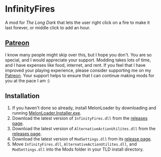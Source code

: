 ﻿# InfinityFires

A mod for *The Long Dark* that lets the user right click on a fire to make it last forever, or middle click to add an hour.

## [Patreon](https://www.patreon.com/ds5678)

I know many people might skip over this, but I hope you don't. You are so special, and I would appreciate your support. Modding takes lots of time, and I have expenses like food, internet, and rent. If you feel that I have improved your playing experience, please consider supporting me on my [Patreon](https://www.patreon.com/ds5678). Your support helps to ensure that I can continue making mods for you at the pace I am :)

## Installation

1. If you haven't done so already, install MelonLoader by downloading and running [MelonLoader.Installer.exe](https://github.com/HerpDerpinstine/MelonLoader/releases/latest/download/MelonLoader.Installer.exe).
2. Download the latest version of `InfinityFires.dll` from the [releases page](https://github.com/ds5678/InfinityFires/releases).
3. Download the latest version of `AlternativeActionUtilites.dll` from the [releases page](https://github.com/ds5678/AlternativeActionUtilites/releases).
4. Download the latest version of `ModSettings.dll` from its [release page](https://github.com/zeobviouslyfakeacc/ModSettings/releases).
5. Move `InfinityFires.dll`, `AlternativeActionUtilites.dll`, and `ModSettings.dll` into the Mods folder in your TLD install directory.